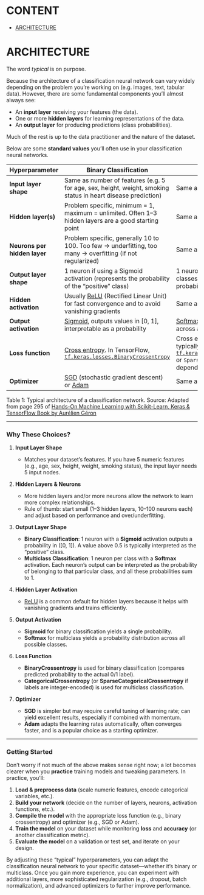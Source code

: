 # CONTENT

- [ARCHITECTURE](#architecture)

<a id='architecture'></a>
# ARCHITECTURE

The word *typical* is on purpose.

Because the architecture of a classification neural network can vary widely depending on the problem you’re working on (e.g. images, text, tabular data). However, there are some fundamental components you’ll almost always see:

* An **input layer** receiving your features (the data).
* One or more **hidden layers** for learning representations of the data.
* An **output layer** for producing predictions (class probabilities).

Much of the rest is up to the data practitioner and the nature of the dataset.

Below are some **standard values** you’ll often use in your classification neural networks.

| **Hyperparameter**           | **Binary Classification**                                                                                                                                                                               | **Multiclass Classification**                                                                                                                                                                           |
|------------------------------|--------------------------------------------------------------------------------------------------------------------------------------------------------------------------------------------------------|----------------------------------------------------------------------------------------------------------------------------------------------------------------------------------------------------------|
| **Input layer shape**        | Same as number of features (e.g. 5 for age, sex, height, weight, smoking status in heart disease prediction)                                                                                           | Same as binary classification                                                                                                                                                                           |
| **Hidden layer(s)**          | Problem specific, minimum = 1, maximum = unlimited. Often 1–3 hidden layers are a good starting point                                                                                                   | Same as binary classification                                                                                                                                                                           |
| **Neurons per hidden layer** | Problem specific, generally 10 to 100. Too few → underfitting, too many → overfitting (if not regularized)                                                                                             | Same as binary classification                                                                                                                                                                           |
| **Output layer shape**       | 1 neuron if using a Sigmoid activation (represents the probability of the “positive” class)                                                                                                              | 1 neuron per class (e.g. 3 neurons for 3 classes). Each neuron represents a class probability when using Softmax                                                                                       |
| **Hidden activation**        | Usually [ReLU](https://www.kaggle.com/dansbecker/rectified-linear-units-relu-in-deep-learning) (Rectified Linear Unit) for fast convergence and to avoid vanishing gradients                           | Same as binary classification                                                                                                                                                                           |
| **Output activation**        | [Sigmoid](https://en.wikipedia.org/wiki/Sigmoid_function), outputs values in [0, 1], interpretable as a probability                                                                                     | [Softmax](https://en.wikipedia.org/wiki/Softmax_function), outputs a probability distribution across all classes                                                                                        |
| **Loss function**            | [Cross entropy](https://en.wikipedia.org/wiki/Cross_entropy#Cross-entropy_loss_function_and_logistic_regression). In TensorFlow, [`tf.keras.losses.BinaryCrossentropy`](https://www.tensorflow.org/api_docs/python/tf/keras/losses/BinaryCrossentropy) | Cross entropy as well, but in TensorFlow typically [`tf.keras.losses.CategoricalCrossentropy`](https://www.tensorflow.org/api_docs/python/tf/keras/losses/CategoricalCrossentropy) or `SparseCategoricalCrossentropy` depending on labels |
| **Optimizer**                | [SGD](https://www.tensorflow.org/api_docs/python/tf/keras/optimizers/SGD) (stochastic gradient descent) or [Adam](https://www.tensorflow.org/api_docs/python/tf/keras/optimizers/Adam)                | Same as binary classification                                                                                                                                                                           |

Table 1: Typical architecture of a classification network. Source: Adapted from page 295 of [Hands-On Machine Learning with Scikit-Learn, Keras & TensorFlow Book by Aurélien Géron](https://www.oreilly.com/library/view/hands-on-machine-learning/9781492032632/)

---

### Why These Choices?

1. **Input Layer Shape**  
   - Matches your dataset’s features. If you have 5 numeric features (e.g., age, sex, height, weight, smoking status), the input layer needs 5 input nodes.

2. **Hidden Layers & Neurons**  
   - More hidden layers and/or more neurons allow the network to learn more complex relationships.
   - Rule of thumb: start small (1–3 hidden layers, 10–100 neurons each) and adjust based on performance and over/underfitting.

3. **Output Layer Shape**  
   - **Binary Classification**: 1 neuron with a **Sigmoid** activation outputs a probability in \([0, 1]\). A value above 0.5 is typically interpreted as the “positive” class.  
   - **Multiclass Classification**: 1 neuron per class with a **Softmax** activation. Each neuron’s output can be interpreted as the probability of belonging to that particular class, and all these probabilities sum to 1.

4. **Hidden Layer Activation**  
   - [ReLU](https://en.wikipedia.org/wiki/Rectifier_(neural_networks)) is a common default for hidden layers because it helps with vanishing gradients and trains efficiently.

5. **Output Activation**  
   - **Sigmoid** for binary classification yields a single probability.  
   - **Softmax** for multiclass yields a probability distribution across all possible classes.

6. **Loss Function**  
   - **BinaryCrossentropy** is used for binary classification (compares predicted probability to the actual 0/1 label).  
   - **CategoricalCrossentropy** (or **SparseCategoricalCrossentropy** if labels are integer-encoded) is used for multiclass classification.

7. **Optimizer**  
   - **SGD** is simpler but may require careful tuning of learning rate; can yield excellent results, especially if combined with momentum.  
   - **Adam** adapts the learning rates automatically, often converges faster, and is a popular choice as a starting optimizer.

---

### Getting Started

Don’t worry if not much of the above makes sense right now; a lot becomes clearer when you **practice** training models and tweaking parameters. In practice, you’ll:

1. **Load & preprocess data** (scale numeric features, encode categorical variables, etc.).
2. **Build your network** (decide on the number of layers, neurons, activation functions, etc.).
3. **Compile the model** with the appropriate loss function (e.g., binary crossentropy) and optimizer (e.g., SGD or Adam).
4. **Train the model** on your dataset while monitoring **loss** and **accuracy** (or another classification metric).
5. **Evaluate the model** on a validation or test set, and iterate on your design.

By adjusting these “typical” hyperparameters, you can adapt the classification neural network to your specific dataset—whether it’s binary or multiclass. Once you gain more experience, you can experiment with additional layers, more sophisticated regularization (e.g., dropout, batch normalization), and advanced optimizers to further improve performance.
